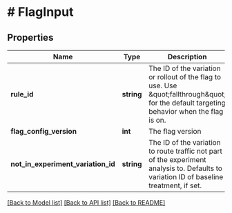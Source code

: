 # # FlagInput

## Properties

Name | Type | Description | Notes
------------ | ------------- | ------------- | -------------
**rule_id** | **string** | The ID of the variation or rollout of the flag to use. Use \&quot;fallthrough\&quot; for the default targeting behavior when the flag is on. |
**flag_config_version** | **int** | The flag version |
**not_in_experiment_variation_id** | **string** | The ID of the variation to route traffic not part of the experiment analysis to. Defaults to variation ID of baseline treatment, if set. | [optional]

[[Back to Model list]](../../README.md#models) [[Back to API list]](../../README.md#endpoints) [[Back to README]](../../README.md)
